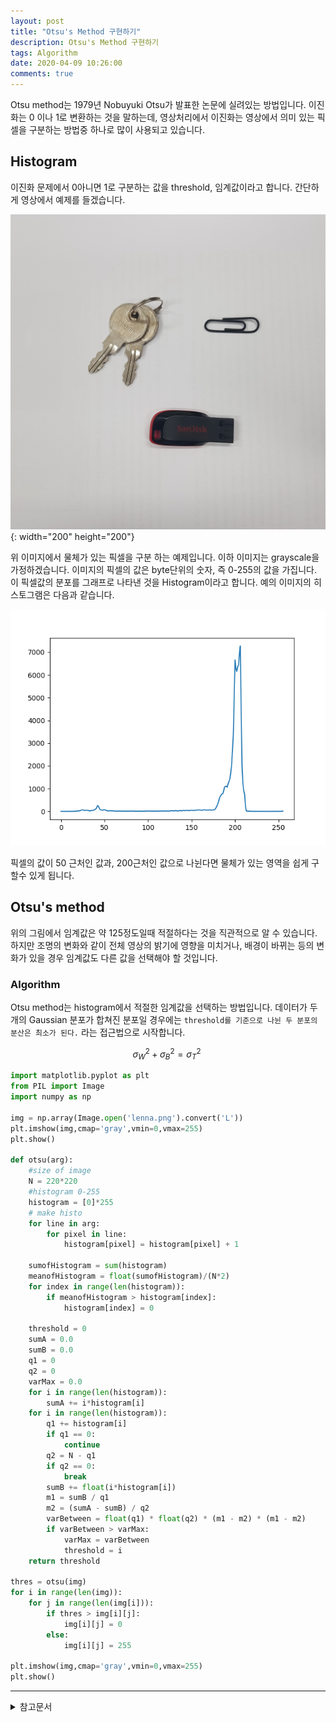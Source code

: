 ```yaml
---
layout: post
title: "Otsu's Method 구현하기"
description: Otsu's Method 구현하기
tags: Algorithm
date: 2020-04-09 10:26:00
comments: true
---
```


<!-- 무슨알고리즘인지 간략하게 -->
Otsu method는 1979년 Nobuyuki Otsu가 발표한 논문에 실려있는 방법입니다. 이진화는 0 이나 1로 변환하는 것을 말하는데, 영상처리에서 이진화는 영상에서 의미 있는 픽셀을 구분하는 방법중 하나로 많이 사용되고 있습니다.  

## Histogram

이진화 문제에서 0아니면 1로 구분하는 값을 threshold, 임계값이라고 합니다. 간단하게 영상에서 예제를 들겠습니다.  

![](https://github.com/msc9533/msc9533.github.io/raw/master/_files/otsu_test.jpg){: width="200" height="200"}

위 이미지에서 물체가 있는 픽셀을 구분 하는 예제입니다. 이하 이미지는 grayscale을 가정하겠습니다. 이미지의 픽셀의 값은 byte단위의 숫자, 즉 0-255의 값을 가집니다. 이 픽셀값의 분포를 그래프로 나타낸 것을 Histogram이라고 합니다. 예의 이미지의 히스토그램은 다음과 같습니다.  

![](https://github.com/msc9533/msc9533.github.io/raw/master/_files/_200414Figure_1.png)  

픽셀의 값이 50 근처인 값과, 200근처인 값으로 나뉜다면 물체가 있는 영역을 쉽게 구할수 있게 됩니다.  

## Otsu's method
<!-- 핵심 알고리즘 원리 -->
<!-- 수식적으로 해석 -->
위의 그림에서 임계값은 약 125정도일때 적절하다는 것을 직관적으로 알 수 있습니다. 하지만 조명의 변화와 같이 전체 영상의 밝기에 영향을 미치거나, 배경이 바뀌는 등의 변화가 있을 경우 임계값도 다른 값을 선택해야 할 것입니다.

### Algorithm

Otsu method는 histogram에서 적절한 임계값을 선택하는 방법입니다. 데이터가 두개의 Gaussian 분포가 합쳐진 분포일 경우에는 `threshold를 기준으로 나뉜 두 분포의 분산은 최소가 된다.` 라는 접근법으로 시작합니다.  

$$
\sigma^2_W + \sigma^2_B = \sigma^2_T\
$$

<!-- 직접구현 cpp? python? -->
<!-- 파생 알고리즘은 뭐가 있는지 -->
```py
import matplotlib.pyplot as plt
from PIL import Image
import numpy as np

img = np.array(Image.open('lenna.png').convert('L'))
plt.imshow(img,cmap='gray',vmin=0,vmax=255)
plt.show()

def otsu(arg):
    #size of image
    N = 220*220
    #histogram 0-255
    histogram = [0]*255
    # make histo
    for line in arg:
        for pixel in line:
            histogram[pixel] = histogram[pixel] + 1
    
    sumofHistogram = sum(histogram)
    meanofHistogram = float(sumofHistogram)/(N*2)
    for index in range(len(histogram)):
        if meanofHistogram > histogram[index]:
            histogram[index] = 0
    
    threshold = 0
    sumA = 0.0
    sumB = 0.0
    q1 = 0
    q2 = 0
    varMax = 0.0
    for i in range(len(histogram)):
        sumA += i*histogram[i]
    for i in range(len(histogram)):
        q1 += histogram[i]
        if q1 == 0:
            continue
        q2 = N - q1
        if q2 == 0:
            break
        sumB += float(i*histogram[i])
        m1 = sumB / q1
        m2 = (sumA - sumB) / q2
        varBetween = float(q1) * float(q2) * (m1 - m2) * (m1 - m2)
        if varBetween > varMax:
            varMax = varBetween
            threshold = i
    return threshold

thres = otsu(img)
for i in range(len(img)):
    for j in range(len(img[i])):
        if thres > img[i][j]:
            img[i][j] = 0
        else:
            img[i][j] = 255

plt.imshow(img,cmap='gray',vmin=0,vmax=255)
plt.show()
```
---

<details>
<summary>참고문서</summary>
<div markdown="1">

- [wikipedia-Otsu's method](https://en.wikipedia.org/wiki/Otsu%27s_method)
- ["A threshold selection method from gray-level histograms",Otsu, N. (1979).](http://webserver2.tecgraf.puc-rio.br/~mgattass/cg/trbImg/Otsu.pdf)
- [Otsu 방법을 사용해서 이미지 이진화하기 (matlab 소스코드 포함)](https://bskyvision.com/49)
- [영상 이진화(binarization, thresholding)-다크프로그래머](https://darkpgmr.tistory.com/115)
- [히스토그램 - wikipedia](https://ko.wikipedia.org/wiki/%ED%9E%88%EC%8A%A4%ED%86%A0%EA%B7%B8%EB%9E%A8)

</div>
</details>
<script id="dsq-count-scr" src="//msc9533.disqus.com/count.js" async></script>

